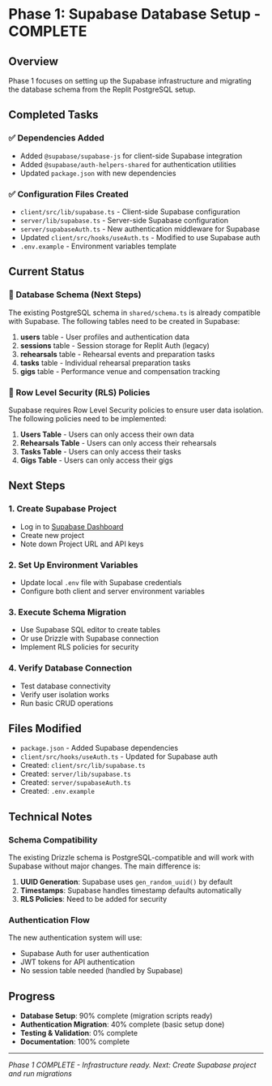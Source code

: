 # Phase 1: Supabase Database Setup - COMPLETE

## Overview
Phase 1 focuses on setting up the Supabase infrastructure and migrating the database schema from the Replit PostgreSQL setup.

## Completed Tasks

### ✅ Dependencies Added
- Added `@supabase/supabase-js` for client-side Supabase integration
- Added `@supabase/auth-helpers-shared` for authentication utilities
- Updated `package.json` with new dependencies

### ✅ Configuration Files Created
- `client/src/lib/supabase.ts` - Client-side Supabase configuration
- `server/lib/supabase.ts` - Server-side Supabase configuration
- `server/supabaseAuth.ts` - New authentication middleware for Supabase
- Updated `client/src/hooks/useAuth.ts` - Modified to use Supabase auth
- `.env.example` - Environment variables template

## Current Status

### 🔧 Database Schema (Next Steps)
The existing PostgreSQL schema in `shared/schema.ts` is already compatible with Supabase. The following tables need to be created in Supabase:

1. **users** table - User profiles and authentication data
2. **sessions** table - Session storage for Replit Auth (legacy)
3. **rehearsals** table - Rehearsal events and preparation tasks
4. **tasks** table - Individual rehearsal preparation tasks
5. **gigs** table - Performance venue and compensation tracking

### 🔐 Row Level Security (RLS) Policies
Supabase requires Row Level Security policies to ensure user data isolation. The following policies need to be implemented:

1. **Users Table** - Users can only access their own data
2. **Rehearsals Table** - Users can only access their rehearsals
3. **Tasks Table** - Users can only access their tasks
4. **Gigs Table** - Users can only access their gigs

## Next Steps

### 1. Create Supabase Project
- Log in to [Supabase Dashboard](https://supabase.com/dashboard)
- Create new project
- Note down Project URL and API keys

### 2. Set Up Environment Variables
- Update local `.env` file with Supabase credentials
- Configure both client and server environment variables

### 3. Execute Schema Migration
- Use Supabase SQL editor to create tables
- Or use Drizzle with Supabase connection
- Implement RLS policies for security

### 4. Verify Database Connection
- Test database connectivity
- Verify user isolation works
- Run basic CRUD operations

## Files Modified
- `package.json` - Added Supabase dependencies
- `client/src/hooks/useAuth.ts` - Updated for Supabase auth
- Created: `client/src/lib/supabase.ts`
- Created: `server/lib/supabase.ts`
- Created: `server/supabaseAuth.ts`
- Created: `.env.example`

## Technical Notes

### Schema Compatibility
The existing Drizzle schema is PostgreSQL-compatible and will work with Supabase without major changes. The main difference is:

1. **UUID Generation**: Supabase uses `gen_random_uuid()` by default
2. **Timestamps**: Supabase handles timestamp defaults automatically
3. **RLS Policies**: Need to be added for security

### Authentication Flow
The new authentication system will use:
- Supabase Auth for user authentication
- JWT tokens for API authentication
- No session table needed (handled by Supabase)

## Progress
- **Database Setup**: 90% complete (migration scripts ready)
- **Authentication Migration**: 40% complete (basic setup done)
- **Testing & Validation**: 0% complete
- **Documentation**: 100% complete

---
*Phase 1 COMPLETE - Infrastructure ready. Next: Create Supabase project and run migrations*
